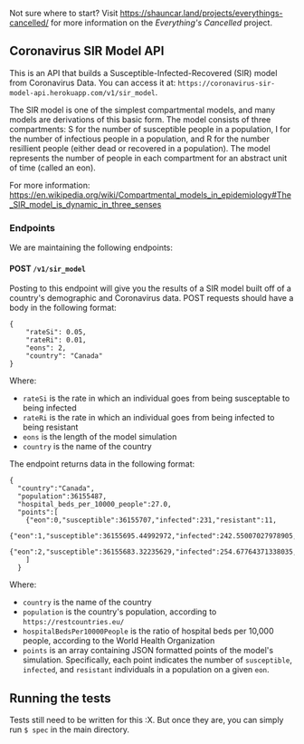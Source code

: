Not sure where to start?  Visit https://shauncar.land/projects/everythings-cancelled/ for more information on the *Everything's Cancelled* project.

## Coronavirus SIR Model API
This is an API that builds a Susceptible-Infected-Recovered (SIR) model from Coronavirus Data.  You can access it at: `https://coronavirus-sir-model-api.herokuapp.com/v1/sir_model`.

The SIR model is one of the simplest compartmental models, and many models are derivations of this basic form.  The model consists of three compartments: S for the number of susceptible people in a population, I for the number of infectious people in a population, and R for the number resillient people (either dead or recovered in a population).  The model represents the number of people in each compartment for an abstract unit of time (called an eon).

For more information: https://en.wikipedia.org/wiki/Compartmental_models_in_epidemiology#The_SIR_model_is_dynamic_in_three_senses

### Endpoints
We are maintaining the following endpoints:

#### POST `/v1/sir_model`
Posting to this endpoint will give you the results of a SIR model built off of a country's demographic and Coronavirus data.  POST requests should have a body in the following format:

```
{
	"rateSi": 0.05,
	"rateRi": 0.01,
	"eons": 2,
	"country": "Canada"
}
```

Where:
- `rateSi` is the rate in which an individual goes from being susceptable to being infected
- `rateRi` is the rate in which an individual goes from being infected to being resistant
- `eons` is the length of the model simulation
- `country` is the name of the country

The endpoint returns data in the following format:
```
{
  "country":"Canada",
  "population":36155487,
  "hospital_beds_per_10000_people":27.0,
  "points":[
    {"eon":0,"susceptible":36155707,"infected":231,"resistant":11,
    {"eon":1,"susceptible":36155695.44992972,"infected":242.55007027978905,"resistant":11.0
    {"eon":2,"susceptible":36155683.32235629,"infected":254.67764371338035,"resistant":11.0}
    ]
  }
```

Where:
- `country` is the name of the country
- `population` is the country's population, according to `https://restcountries.eu/`
- `hospitalBedsPer10000People` is the ratio of hospital beds per 10,000 people, according to the World Health Organization
- `points` is an array containing JSON formatted points of the model's simulation.  Specifically, each point indicates the number of `susceptible`, `infected`, and `resistant` individuals in a population on a given `eon`.

## Running the tests
Tests still need to be written for this :X.  But once they are, you can simply run `$ spec` in the main directory.
